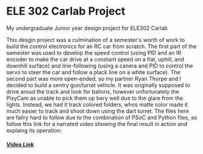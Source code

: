 # ELE 302 Carlab Project
My undergraduate Junior year design project for ELE302 Carlab

This desgin project was a culmination of a semester's worth of work to build the control electronics for an RC car from scratch. The first part of the semester was used to develop the speed control (using PID and an IR encoder to make the car drive at a constant speed on a flat, uphill, and downhill surface) and line-following (using a canera and PID to control the servo to steer the car and follow a plack line on a white surface). The second part was more open-ended, so my partner Ryan Thorpe and I decided to build a sentry gun/turret vehicle. It was originally supposed to drive aroud the track and look for ballons, however unfortunately the PixyCam as unable to pick them up bery well due to the glare from the lights. Instead, we had it track colored folders, whos matte color made it much easier to track and shoot down using the dart turret. The files here are failry hard to follow due to the combination of PSoC and Python files, so follow this link for a narrated video showing the final result in action and explaing its operation:

##### [Video Link](https://www.youtube.com/watch?v=Cqjfb030Zfk&t=22s)
